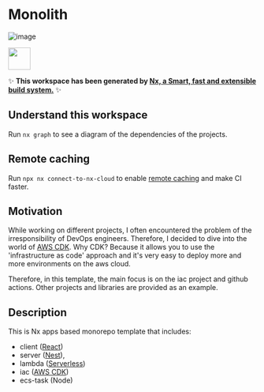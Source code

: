 # Monolith

![image](https://github.com/20vitality12/prod-ready-web-app-monorepo/assets/40120520/d7d19c6a-b615-4747-802e-3474410e3913)


<a alt="Nx logo" href="https://nx.dev" target="_blank" rel="noreferrer"><img src="https://raw.githubusercontent.com/nrwl/nx/master/images/nx-logo.png" width="45"></a>

✨ **This workspace has been generated by [Nx, a Smart, fast and extensible build system.](https://nx.dev)** ✨

## Understand this workspace

Run `nx graph` to see a diagram of the dependencies of the projects.

## Remote caching

Run `npx nx connect-to-nx-cloud` to enable [remote caching](https://nx.app) and make CI faster.

## Motivation

While working on different projects, I often encountered the problem of the irresponsibility of DevOps engineers. 
Therefore, I decided to dive into the world of [AWS CDK](https://aws.amazon.com/cdk/). 
Why CDK? Because it allows you to use the 'infrastructure as code'
approach and it's very easy to deploy more and more environments on the aws cloud.

Therefore, in this template, the main focus is on the iac project and github actions.
Other projects and libraries are provided as an example.

## Description

This is Nx apps based monorepo template that includes:
 - client ([React](https://react.dev)) 
 - server ([Nest](https://nestjs.com)), 
 - lambda ([Serverless](https://www.serverless.com))
 - iac ([AWS CDK](https://aws.amazon.com/cdk))
 - ecs-task (Node)

